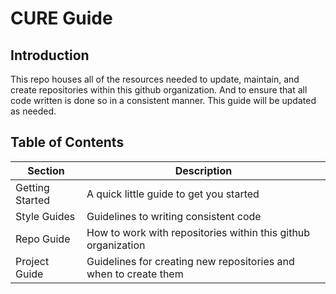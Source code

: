 # CURE Guide
## Introduction
This repo houses all of the resources needed to update, maintain, and create repositories within this github organization. And to ensure that all code written is done so in a consistent manner. This guide will be updated as needed.

## Table of Contents
| Section | Description |
| --- | --- |
| Getting Started | A quick little guide to get you started |
| Style Guides | Guidelines to writing consistent code |
| Repo Guide | How to work with repositories within this github organization |
| Project Guide | Guidelines for creating new repositories and when to create them |